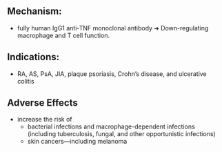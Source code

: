 ## Mechanism: 
- fully human IgG1 anti-TNF monoclonal antibody ➔ Down-regulating macrophage and T cell function. 
## Indications: 
- RA, AS, PsA, JIA, plaque psoriasis, Crohn’s disease, and ulcerative colitis
## Adverse Effects
- increase the risk of 
	- bacterial infections and macrophage-dependent infections (including tuberculosis, fungal, and other opportunistic infections) 
	- skin cancers—including melanoma